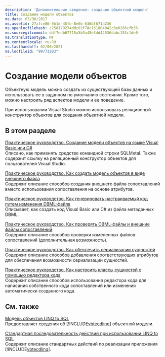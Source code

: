 ```yaml
---
description: 'Дополнительные сведения: создание объектной модели'
title: Создание модели объектов
ms.date: 03/30/2017
ms.assetid: 27afce86-9b1d-45fb-8e0b-636bf671a236
ms.openlocfilehash: c258179274ddc02f78c161084042c3e0266cfb36
ms.sourcegitcommit: ddf7edb67715a5b9a45e3dd44536dabc153c1de0
ms.translationtype: MT
ms.contentlocale: ru-RU
ms.lasthandoff: 02/06/2021
ms.locfileid: "99773203"
---
```

# <a name="creating-the-object-model"></a>Создание модели объектов

Объектную модель можно создать из существующей базы данных и использовать ее в заданном по умолчанию состоянии. Кроме того, можно настроить ряд аспектов модели и ее поведение.  
  
 При использовании Visual Studio можно использовать реляционный конструктор объектов для создания объектной модели.  
  
## <a name="in-this-section"></a>В этом разделе  

 [Практическое руководство. Создание модели объектов на языке Visual Basic или C#](how-to-generate-the-object-model-in-visual-basic-or-csharp.md)  
 Описано, как применять средство командной строки SQLMetal. Также содержит ссылку на реляционный конструктор объектов для пользователей Visual Studio.  
  
 [Практическое руководство. Как создать модель объектов в виде внешнего файла](how-to-generate-the-object-model-as-an-external-file.md)  
 Содержит описание способов создания внешнего файла сопоставлений вместо использования сопоставления на основе атрибутов.  
  
 [Практическое руководство. Как генерировать настраиваемый код путем изменения DBML-файла](how-to-generate-customized-code-by-modifying-a-dbml-file.md)  
 Описывает, как создать код Visual Basic или C# из файла метаданных DBML.  
  
 [Практическое руководство. Как проверять DBML-файлы и внешние файлы сопоставлений](how-to-validate-dbml-and-external-mapping-files.md)  
 Содержит описание способов проверки измененных файлов сопоставлений (дополнительная возможность).  
  
 [Практическое руководство. Как обеспечить сериализации сущностей](how-to-make-entities-serializable.md)  
 Содержит описание способов добавления соответствующих атрибутов для обеспечения возможности сериализации сущностей.  
  
 [Практическое руководство. Как настроить классы сущностей с помощью редактора кода](how-to-customize-entity-classes-by-using-the-code-editor.md)  
 Содержит описание способов использования редактора кода для написания собственного кода сопоставлений или изменения автоматически созданного кода.  
  
## <a name="related-sections"></a>См. также  

 [Модель объектов LINQ to SQL](the-linq-to-sql-object-model.md)  
 Предоставляет сведения об [!INCLUDE[vbtecdlinq](../../../../../../includes/vbtecdlinq-md.md)] объектной модели.  
  
 [Стандартная последовательность действий при использовании LINQ to SQL](typical-steps-for-using-linq-to-sql.md)  
 Содержит описание стандартных действий по реализации приложения [!INCLUDE[vbtecdlinq](../../../../../../includes/vbtecdlinq-md.md)].
